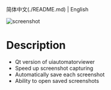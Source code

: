 简体中文(./README.md) | English


![screenshot](https://github.com/engun/qt_uiautomatorviewer/master/screenshot/1.png)


# Description

- Qt version of uiautomatorviewer
- Speed up screenshot capturing
- Automatically save each screenshot
- Ability to open saved screenshots